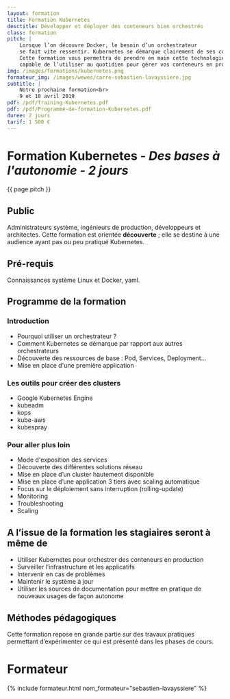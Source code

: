 ```yaml
---
layout: formation
title: Formation Kubernetes
desctitle: Développer et déployer des conteneurs bien orchestrés
class: formation
pitch: |
    Lorsque l’on découvre Docker, le besoin d’un orchestrateur
    se fait vite ressentir. Kubernetes se démarque clairement de ses concurrents.
    Cette formation vous permettra de prendre en main cette technologie et d’être
    capable de l’utiliser au quotidien pour gérer vos conteneurs en production.
img: /images/formations/kubernetes.png
formateur_img: /images/wewes/carre-sebastien-lavayssiere.jpg
subtitle: |
    Notre prochaine formation<br>
    9 et 10 avril 2019
pdf: /pdf/Training-Kubernetes.pdf
pdf: /pdf/Programme-de-formation-Kubernetes.pdf
duree: 2 jours
tarif: 1 500 €
---
```


# Formation Kubernetes - *Des bases à l'autonomie - 2 jours*


{{ page.pitch }}

## Public


Administrateurs système, ingénieurs de production, développeurs et architectes.
Cette formation est orientée **découverte** ; elle se destine à une audience ayant pas ou peu pratiqué Kubernetes.

## Pré-requis


Connaissances système Linux et Docker, yaml.




## Programme de la formation

### Introduction

* Pourquoi utiliser un orchestrateur ?
* Comment Kubernetes se démarque par rapport aux autres orchestrateurs
* Découverte des ressources de base : Pod, Services, Deployment...
* Mise en place d'une première application


### Les outils pour créer des clusters

* Google Kubernetes Engine
* kubeadm
* kops
* kube-aws
* kubespray

### Pour aller plus loin

* Mode d'exposition des services
* Découverte des différentes solutions réseau
* Mise en place d’un cluster hautement disponible
* Mise en place d’une application 3 tiers avec scaling automatique
* Focus sur le déploiement sans interruption (rolling-update)
* Monitoring
* Troubleshooting
* Scaling


## A l’issue de la formation les stagiaires seront à même de


* Utiliser Kubernetes pour orchestrer des conteneurs en production
* Surveiller l’infrastructure et les applicatifs
* Intervenir en cas de problèmes
* Maintenir le système à jour
* Utiliser les sources de documentation pour mettre en pratique de nouveaux usages de façon autonome


## Méthodes pédagogiques

Cette formation repose en grande partie sur des travaux pratiques permettant d’expérimenter ce qui est présenté dans
les phases de cours.

# Formateur

{% include formateur.html nom_formateur="sebastien-lavayssiere" %}
